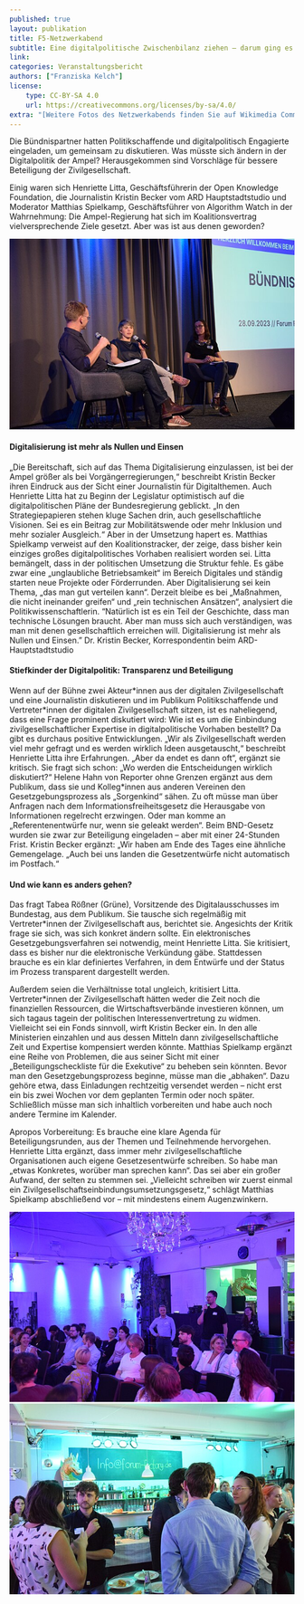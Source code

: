 ```yaml
---
published: true
layout: publikation
title: F5-Netzwerkabend
subtitle: Eine digitalpolitische Zwischenbilanz ziehen – darum ging es beim Netzwerktreffen des Bündnis F5 in der Forum Factory Berlin.   
link: 
categories: Veranstaltungsbericht
authors: ["Franziska Kelch"]
license:
    type: CC-BY-SA 4.0
    url: https://creativecommons.org/licenses/by-sa/4.0/
extra: "[Weitere Fotos des Netzwerkabends finden Sie auf Wikimedia Commons](https://commons.wikimedia.org/wiki/Category:Netzwerkabend_B%C3%BCndnis_F5_2023){:target='_blank'}"
---
```


Die Bündnispartner hatten Politikschaffende und digitalpolitisch Engagierte eingeladen, um gemeinsam zu diskutieren. Was müsste sich ändern in der Digitalpolitik der Ampel? Herausgekommen sind Vorschläge für bessere Beteiligung der Zivilgesellschaft.

Einig waren sich Henriette Litta, Geschäftsführerin der Open Knowledge Foundation, die Journalistin Kristin Becker vom ARD Hauptstadtstudio und Moderator Matthias Spielkamp, Geschäftsführer von Algorithm Watch in der Wahrnehmung: Die Ampel-Regierung hat sich im Koalitionsvertrag vielversprechende Ziele gesetzt. Aber was ist aus denen geworden?	

![Foto des Podiums](/assets/images/640px-2023_F5_Netzwerkabend_0105.jpeg)


#### Digitalisierung ist mehr als Nullen und Einsen

„Die Bereitschaft, sich auf das Thema Digitalisierung einzulassen, ist bei der Ampel größer als bei Vorgängerregierungen,“ beschreibt Kristin Becker ihren Eindruck aus der Sicht einer Journalistin für Digitalthemen. Auch Henriette Litta hat zu Beginn der Legislatur optimistisch auf die digitalpolitischen Pläne der Bundesregierung geblickt. „In den Strategiepapieren stehen kluge Sachen drin, auch gesellschaftliche Visionen. Sei es ein Beitrag zur Mobilitätswende oder mehr Inklusion und mehr sozialer Ausgleich.“
Aber in der Umsetzung hapert es. Matthias Spielkamp verweist auf den Koalitionstracker, der zeige, dass bisher kein einziges großes digitalpolitisches Vorhaben realisiert worden sei. Litta bemängelt, dass in der politischen Umsetzung die Struktur fehle. Es gäbe zwar eine „unglaubliche Betriebsamkeit“ im Bereich Digitales und ständig starten neue Projekte oder Förderrunden. Aber Digitalisierung sei kein Thema, „das man gut verteilen kann“. Derzeit bleibe es bei „Maßnahmen, die nicht ineinander greifen“ und „rein technischen Ansätzen“, analysiert die Politikwissenschaftlerin.
“Natürlich ist es ein Teil der Geschichte, dass man technische Lösungen braucht. Aber man muss sich auch verständigen, was man mit denen gesellschaftlich erreichen will. Digitalisierung ist mehr als Nullen und Einsen.” Dr. Kristin Becker, Korrespondentin beim ARD-Hauptstadtstudio
	

#### Stiefkinder der Digitalpolitik: Transparenz und Beteiligung		

Wenn auf der Bühne zwei Akteur\*innen aus der digitalen Zivilgesellschaft und eine Journalistin diskutieren und im Publikum Politikschaffende und Vertreter\*innen der digitalen Zivilgesellschaft sitzen, ist es naheliegend, dass eine Frage prominent diskutiert wird: Wie ist es um die Einbindung zivilgesellschaftlicher Expertise in digitalpolitische Vorhaben bestellt?
Da gibt es durchaus positive Entwicklungen. „Wir als Zivilgesellschaft werden viel mehr gefragt und es werden wirklich Ideen ausgetauscht,“ beschreibt Henriette Litta ihre Erfahrungen. „Aber da endet es dann oft“, ergänzt sie kritisch. Sie fragt sich schon: „Wo werden die Entscheidungen wirklich diskutiert?“ Helene Hahn von Reporter ohne Grenzen ergänzt aus dem Publikum, dass sie und Kolleg\*innen aus anderen Vereinen den Gesetzgebungsprozess als „Sorgenkind“ sähen. Zu oft müsse man über Anfragen nach dem Informationsfreiheitsgesetz die Herausgabe von Informationen regelrecht erzwingen. Oder man komme an „Referentenentwürfe nur, wenn sie geleakt werden“. Beim BND-Gesetz wurden sie zwar zur Beteiligung eingeladen – aber mit einer 24-Stunden Frist.
Kristin Becker ergänzt: „Wir haben am Ende des Tages eine ähnliche Gemengelage. „Auch bei uns landen die Gesetzentwürfe nicht automatisch im Postfach.“


#### Und wie kann es anders gehen?	

Das fragt Tabea Rößner (Grüne), Vorsitzende des Digitalausschusses im Bundestag, aus dem Publikum. Sie tausche sich regelmäßig mit Vertreter\*innen der Zivilgesellschaft aus, berichtet sie. Angesichts der Kritik frage sie sich, was sich konkret ändern sollte.
Ein elektronisches Gesetzgebungsverfahren sei notwendig, meint Henriette Litta. Sie kritisiert, dass es bisher nur die elektronische Verkündung gäbe. Stattdessen brauche es ein klar definiertes Verfahren, in dem Entwürfe und der Status im Prozess transparent dargestellt werden.

Außerdem seien die Verhältnisse total ungleich, kritisiert Litta. Vertreter\*innen der Zivilgesellschaft hätten weder die Zeit noch die finanziellen Ressourcen, die Wirtschaftsverbände investieren können, um sich tagaus tagein der politischen Interessenvertretung zu widmen. Vielleicht sei ein Fonds sinnvoll, wirft Kristin Becker ein. In den alle Ministerien einzahlen und aus dessen Mitteln dann zivilgesellschaftliche Zeit und Expertise kompensiert werden könnte.
Matthias Spielkamp ergänzt eine Reihe von Problemen, die aus seiner Sicht mit einer „Beteiligungscheckliste für die Exekutive“ zu beheben sein könnten. Bevor man den Gesetzgebungsprozess beginne, müsse man die „abhaken“. Dazu gehöre etwa, dass Einladungen rechtzeitig versendet werden – nicht erst ein bis zwei Wochen vor dem geplanten Termin oder noch später. Schließlich müsse man sich inhaltlich vorbereiten und habe auch noch andere Termine im Kalender. 

Apropos Vorbereitung: Es brauche eine klare Agenda für Beteiligungsrunden, aus der Themen und Teilnehmende hervorgehen. Henriette Litta ergänzt, dass immer mehr zivilgesellschaftliche Organisationen auch eigene Gesetzesentwürfe schreiben. So habe man „etwas Konkretes, worüber man sprechen kann“. Das sei aber ein großer Aufwand, der selten zu stemmen sei.
„Vielleicht schreiben wir zuerst einmal ein Zivilgesellschaftseinbindungsumsetzungsgesetz,“ schlägt Matthias Spielkamp abschließend vor – mit mindestens einem Augenzwinkern.

![Foto des Publikums](/assets/images/Netzwerkabend1.jpeg)
![Foto von Gästen](/assets/images/Netzwerkabend2.jpeg)
